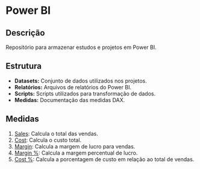 # Power BI

## Descrição
Repositório para armazenar estudos e projetos em Power BI.

## Estrutura
- **Datasets:** Conjunto de dados utilizados nos projetos.
- **Relatórios:** Arquivos de relatórios do Power BI.
- **Scripts:** Scripts utilizados para transformação de dados.
- **Medidas:** Documentação das medidas DAX.

## Medidas
1. [Sales](Medidas/01%20Sales.md): Calcula o total das vendas.
2. [Cost](Medidas/02%20Cost.md): Calcula o custo total.
3. [Margin](Medidas/03%20Margin.md): Calcula a margem de lucro para vendas.
4. [Margin %](Medidas/04%20Margin%20%25.md): Calcula a margem percentual de lucro.
5. [Cost %](Medidas/05%20Cost%20%25.md): Calcula a porcentagem de custo em relação ao total de vendas.
